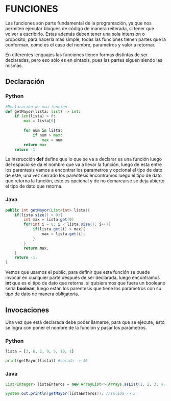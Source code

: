 # FUNCIONES

Las funciones son parte fundamental de la programación, ya que nos permiten ejecutar bloques de código de manera reiterada, si tener que volver a escribirlo. Estas además deben tener una sola intensión o proposito, para hacerla más simple, todas las funciones tienen partes que la conforman, como es el caso del nombre, parametros y valor a retornar.

En diferentes lenguajes las funciones tienen formas distintas de ser declaradas, pero eso sólo es en sintaxis, pues las partes siguen siendo las mismas.

## Declaración

### Python

```python
#Declaración de una función
def getMayor(lista: list) -> int:
    if len(lista) > 0:
        max = lista[0]
        
        for num in lista:
            if num > max:
                max = num
        return max
    return -1

```

La instrucción **def** define que lo que se va a declarar es una función luego del espacio se da el nombre que va a llevar la función, luego de esta entre los parentesis vamos a encontrar los parametros y opcional el tipo de dato de este, una vez cerrado los parentesis encontramos luego el tipo de dato que retorna la función, este es opcional y de no demarcarse se deja abierto el tipo de dato que retorna.

### Java

```java
public int getMayor(List<int> lista){
    if(lista.size() > 0){
        int max = lista.get(0)
        for(int i = 0; i < lista.size(); i++){
            if(lista.get(i) > max){
                max = lista.get(i);
            }
        }
        return max;
    }
    return -1;
}
```

Vemos que usamos el public, para definir que esta función se puede invocar en cualquier parte después de ser declarada, luego encontramos **int** que es el tipo de dato que retorna, si quisieramos que fuera un booleano sería **boolean**, luego están los parentesis que tiene los parámetros con su tipo de dato de manera obligatoria.

## Invocaciones
Una vez que está declarada debe poder llamarse, para que se ejecute, esto se logra con poner el nombre de la función y pasar los parámetros.

### Python

```python
lista = [3, 6, 2, 9, 5, 10, 1]

print(getMayor(lista)) #salida -> 10
```

### Java

```java
List<Integer> listaEnteros = new ArrayList<>(Arrays.asList(1, 2, 3, 4, 5));

System.out.println(getMayor(listaEnteros)); //salida -> 5
```